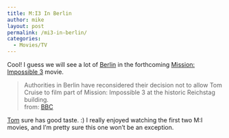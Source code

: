 ```yaml
---
title: M:I3 In Berlin
author: mike
layout: post
permalink: /mi3-in-berlin/
categories:
  - Movies/TV
---
```

Cool! I guess we will see a lot of <a target="_blank" href="http://www.berlin.de">Berlin</a> in the forthcoming <a target="_blank" href="http://www.imdb.com/title/tt0317919/">Mission: Impossible 3</a> movie.

> Authorities in Berlin have reconsidered their decision not to allow Tom Cruise to film part of Mission: Impossible 3 at the historic Reichstag building.  
> from: <a target="_blank" href="http://news.bbc.co.uk/2/hi/entertainment/3775753.stm">BBC</a>

<a target="_blank" href="http://www.imdb.com/name/nm0000129/">Tom</a> sure has good taste. :) I really enjoyed watching the first two M:I movies, and I&#8217;m pretty sure this one won&#8217;t be an exception.
